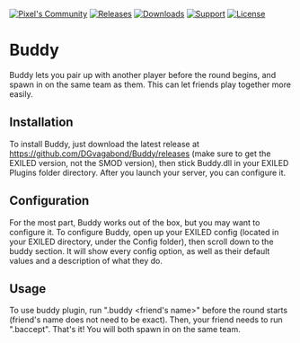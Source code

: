 <a href="https://discord.gg/BvKsvS7"><img src="https://img.shields.io/discord/451599029499985920?color=%234e7bd8&label=Discord" alt="Pixel's Community"></a>
<a href="https://github.com/DGvagabond/Buddy/releases"><img src="https://img.shields.io/github/v/release/DGvagabond/Buddy?include_prereleases&label=Release" alt="Releases"></a>
<a href="https://github.com/DGvagabond/Buddy/releases"><img src="https://img.shields.io/github/downloads/DGvagabond/Buddy/total?label=Downloads" alt="Downloads"></a>
<a href="https://discord.gg/PyUkWTg"><img src="https://img.shields.io/discord/656673194693885975?color=%23aa0000&label=EXILED" alt="Support"></a>
<a href="https://github.com/DGvagabond/Buddy"><img src="https://img.shields.io/github/license/DGvagabond/Buddy?color=lightgrey&label=License" alt="License"></a>
# Buddy
Buddy lets you pair up with another player before the round begins, and spawn in on the same team as them. This can let friends play together more easily.

## Installation
To install Buddy, just download the latest release at https://github.com/DGvagabond/Buddy/releases (make sure to get the EXILED version, not the SMOD version), then stick Buddy.dll in your EXILED Plugins folder directory. After you launch your server, you can configure it.

## Configuration
For the most part, Buddy works out of the box, but you may want to configure it.
To configure Buddy, open up your EXILED config (located in your EXILED directory, under the Config folder), then scroll down to the buddy section. It will show every config option, as well as their default values and a description of what they do.

## Usage
To use buddy plugin, run ".buddy <friend's name>" before the round starts (friend's name does not need to be exact). Then, your friend needs to run ".baccept". That's it! You will both spawn in on the same team.

